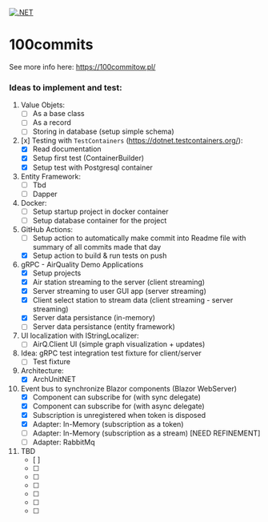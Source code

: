 [![.NET](https://github.com/papugamichal/100commits/actions/workflows/dotnet.yml/badge.svg)](https://github.com/papugamichal/100commits/actions/workflows/dotnet.yml)

# 100commits
See more info here: https://100commitow.pl/

### Ideas to implement and test:
1. Value Objets:
   - [ ] As a base class
   - [ ] As a record
   - [ ] Storing in database (setup simple schema)
    
2. [x] Testing with `TestContainers` (https://dotnet.testcontainers.org/):
   - [x] Read documentation
   - [x] Setup first test (ContainerBuilder)
   - [x] Setup test with Postgresql container
3. Entity Framework:
   - [ ] Tbd
   - [ ] Dapper
4. Docker:
   - [ ] Setup startup project in docker container 
   - [ ] Setup database container for the project
5. GitHub Actions:
   - [ ] Setup action to automatically make commit into Readme file with summary of all commits made that day  
   - [x] Setup action to build & run tests on push
6. gRPC - AirQuality Demo Applications
   - [x] Setup projects
   - [x] Air station streaming to the server (client streaming)
   - [x] Server streaming to user GUI app (server streaming)
   - [x] Client select station to stream data (client streaming - server streaming)
   - [x] Server data persistance (in-memory)
   - [ ] Server data persistance (entity framework)
7. UI localization with IStringLocalizer:
   - [ ] AirQ.Client UI (simple graph visualization + updates)
8. Idea: gRPC test integration test fixture for client/server
   - [ ] Test fixture
9. Architecture:
   -[x] ArchUnitNET
10. Event bus to synchronize Blazor components (Blazor WebServer)
    - [x] Component can subscribe for <TEvent> (with sync delegate)
    - [x] Component can subscribe for <TEvent> (with async delegate)
    - [x] Subscription is unregistered when token is disposed
    - [x] Adapter: In-Memory (subscription as a token)
    - [ ] Adapter: In-Memory (subscription as a stream) [NEED REFINEMENT]
    - [ ] Adapter: RabbitMq
11. TBD
    - [ ]
    - [ ]
    - [ ]
    - [ ]
    - [ ]
    - [ ]
    - [ ]